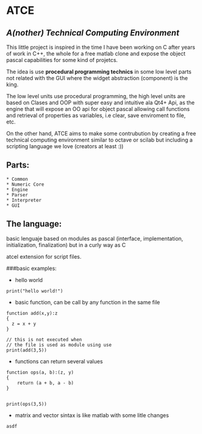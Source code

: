 # ATCE
## *A(nother) Technical Computing Environment*

This little project is inspired in the time I have been working on C after years of work in C++, the whole for a free matlab clone and expose the object pascal capabilities for some kind of projetcs.

The idea is use **procedural programming technics** in some low level parts not related with the GUI where the widget abstraction (component) is the king.

The low level units use procedural programming, the high level units are based on Clases and OOP with super easy and intuitive ala Qt4+ Api, as the engine that will expose an OO api for object pascal allowing call functions and retrieval of properties as variables, i.e clear, save enviroment to file, etc.

On the other hand, ATCE aims to make some contrubution by creating a free technical computing environment similar to octave or scilab but including a scripting language we love (creators at least :))

## Parts:
	* Common
	* Numeric Core
	* Engine
	* Parser
	* Interpreter	
	* GUI


## The language:

basic lenguaje based on modules as pascal (interface, implementation, initialization, finalization)
but in a curly way as C

atcel extension for script files.


###basic examples:

* hello world
```
print("hello world!")
```


* basic function, can be call by any function in
  the same file
```
function add(x,y):z 
{
  z = x + y
} 

// this is not executed when 
// the file is used as module using use
print(add(3,5))
```

* functions can return several values
```
function ops(a, b):(z, y) 
{
	return (a + b, a - b)
}


print(ops(3,5))
```

* matrix and vector sintax is like matlab with some litle changes
```
asdf
```


